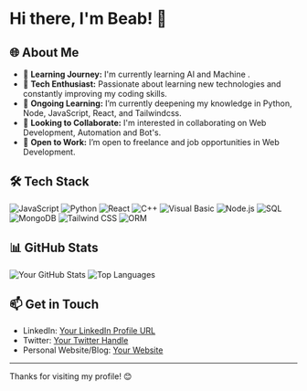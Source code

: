 # Hi there, I'm Beab! 👋

## 🌐 About Me
- 💬 **Learning Journey:** I'm currently learning AI and Machine .
- 🔭 **Tech Enthusiast:** Passionate about learning new technologies and constantly improving my coding skills.
- 🌱 **Ongoing Learning:** I’m currently deepening my knowledge in Python, Node, JavaScript, React, and Tailwindcss.
- 🤝 **Looking to Collaborate:** I'm interested in collaborating on Web Development, Automation and Bot's.
- 💼 **Open to Work:** I’m open to freelance and job opportunities in Web Development.

## 🛠️ Tech Stack
![JavaScript](https://img.shields.io/badge/JavaScript-323330?style=for-the-badge&logo=javascript&logoColor=F7DF1E)
![Python](https://img.shields.io/badge/Python-3776AB?style=for-the-badge&logo=python&logoColor=white)
![React](https://img.shields.io/badge/React-20232A?style=for-the-badge&logo=react&logoColor=61DAFB)
![C++](https://img.shields.io/badge/C%2B%2B-00599C?style=for-the-badge&logo=c%2B%2B&logoColor=white)
![Visual Basic](https://img.shields.io/badge/Visual%20Basic-5C2D91?style=for-the-badge&logo=microsoft&logoColor=white)
![Node.js](https://img.shields.io/badge/Node.js-43853D?style=for-the-badge&logo=node.js&logoColor=white)
![SQL](https://img.shields.io/badge/SQL-CC2927?style=for-the-badge&logo=microsoft-sql-server&logoColor=white)
![MongoDB](https://img.shields.io/badge/MongoDB-4EA94B?style=for-the-badge&logo=mongodb&logoColor=white)
![Tailwind CSS](https://img.shields.io/badge/Tailwind_CSS-38B2AC?style=for-the-badge&logo=tailwind-css&logoColor=white)
![ORM](https://img.shields.io/badge/ORM-21759B?style=for-the-badge&logo=data&logoColor=white)


## 📊 GitHub Stats
![Your GitHub Stats](https://github-readme-stats.vercel.app/api?username=beab1212&show_icons=true&theme=radical)
![Top Languages](https://github-readme-stats.vercel.app/api/top-langs/?username=beab1212&layout=compact&theme=radical)

## 📫 Get in Touch
- LinkedIn: [Your LinkedIn Profile URL](https://www.linkedin.com/in/beabDev)
- Twitter: [Your Twitter Handle](https://twitter.com/bw40508)
- Personal Website/Blog: [Your Website](https://mysite.com)

---

Thanks for visiting my profile! 😊

